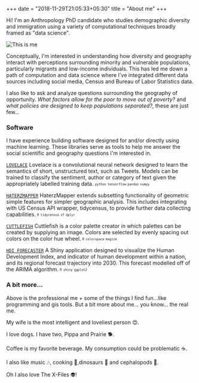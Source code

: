 +++
date = "2018-11-29T21:05:33+05:30"
title = "About me"
+++

Hi! I'm an Anthropology PhD candidate who studies demographic diversity and immigration using a variety of computational techniques broadly framed as "data science". 

![This is me][1]

Conceptually, I'm interested in understanding how diversity and geography interact with perceptions surrounding minority and vulnerable populations, particularly migrants and low-income individuals. This has led me down a path of computation and data science where I've integrated different data sources including social media, Census and Bureau of Labor Statistics data. 

I also like to ask and analyze questions surrounding the geography of opportunity. *What factors allow for the poor to move out of poverty?* and *what policies are designed to keep populations separated?*, these are just few...


### Software
I have experience building software designed for and/or directly using machine learning. These libraries serve as tools to help me answer the social scientific and geography questions I'm interested in.

[`LOVELACE`](github.com/jcbain/lovelace)
Lovelace is a convolutional neural network designed to learn the semantics of short, unstructured text, such as Tweets. Models can be trained to classify the sentiment, author or category of text given the appropriately labelled training data.
<sub><sup>`python`</sup></sub> <sub><sup>`tensorflow`</sup></sub> <sub><sup>`pandas`</sup></sub> <sub><sup>`numpy`</sup></sub>

[`HATERZMAPPER`](github.com/jcbain/haterzmapper)
HaterzMapper extends subsetting functionality of geometric simple features for simpler geographic analysis. This includes integrating with US Census API wrapper, tidycensus, to provide further data collecting capabilities.
<sub><sup>`R`</sup></sub> <sub><sup>`tidycensus`</sup></sub> <sub><sup>`sf`</sup></sub> <sub><sup>`dplyr`</sup></sub>

[`CUTTLEFISH`](github.com/jcbain/cuttlefish)
Cuttlefish is a color palette creator in which palettes can be created by supplying an image. Colors are selected by evenly spacing out colors on the color hue wheel.
<sub><sup>`R`</sup></sub> <sub><sup>`colorspace`</sup></sub> <sub><sup>`magick`</sup></sub> 

[`HDI FORECASTER`](hdiforecaster.shinyapps.io/global_dev/)
A Shiny application designed to visualize the Human Development Index, and indicator of human development within a nation, and its regional forecast trajectory into 2030. This forecast modelled off of the ARIMA algorithm.
<sub><sup>`R`</sup></sub> <sub><sup>`shiny`</sup></sub> <sub><sup>`ggplot2`</sup></sub> 

### A bit more...
Above is the professional me + some of the things I find fun...like programming and gis tools. But a bit more about me... you know... the real me.

My wife is the most intelligent and loveliest person 😍.

I love dogs. I have two, Pippa and Prairie 🐕.

Coffee is my favorite beverage. My consumption could be problematic ☕️.

I also like music 🎶, cooking 🥘,dinosaurs 🦕 and cephalopods 🦑.

Oh I also love The X-Files 👽!


[1]: /img/profile.png
